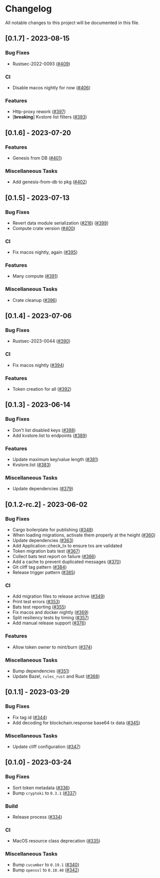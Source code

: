 # Changelog

All notable changes to this project will be documented in this file.

## [0.1.7] - 2023-08-15

### Bug Fixes

- Rustsec-2022-0093 ([#409](https://github.com/liftedinit/many-rs/issues/409))

### CI

- Disable macos nightly for now ([#406](https://github.com/liftedinit/many-rs/issues/406))

### Features

- Http-proxy rework ([#397](https://github.com/liftedinit/many-rs/issues/397))
- [**breaking**] Kvstore list filters ([#393](https://github.com/liftedinit/many-rs/issues/393))

## [0.1.6] - 2023-07-20

### Features

- Genesis from DB ([#401](https://github.com/liftedinit/many-rs/issues/401))

### Miscellaneous Tasks

- Add genesis-from-db to pkg ([#402](https://github.com/liftedinit/many-rs/issues/402))

## [0.1.5] - 2023-07-13

### Bug Fixes

- Revert data module serialization ([#216](https://github.com/liftedinit/many-rs/issues/216)) ([#399](https://github.com/liftedinit/many-rs/issues/399))
- Compute crate version ([#400](https://github.com/liftedinit/many-rs/issues/400))

### CI

- Fix macos nightly, again ([#395](https://github.com/liftedinit/many-rs/issues/395))

### Features

- Many compute ([#391](https://github.com/liftedinit/many-rs/issues/391))

### Miscellaneous Tasks

- Crate cleanup ([#396](https://github.com/liftedinit/many-rs/issues/396))

## [0.1.4] - 2023-07-06

### Bug Fixes

- Rustsec-2023-0044 ([#390](https://github.com/liftedinit/many-rs/issues/390))

### CI

- Fix macos nightly ([#394](https://github.com/liftedinit/many-rs/issues/394))

### Features

- Token creation for all ([#392](https://github.com/liftedinit/many-rs/issues/392))

## [0.1.3] - 2023-06-14

### Bug Fixes

- Don't list disabled keys ([#388](https://github.com/liftedinit/many-rs/issues/388))
- Add kvstore.list to endpoints ([#389](https://github.com/liftedinit/many-rs/issues/389))

### Features

- Update maximum key/value length ([#381](https://github.com/liftedinit/many-rs/issues/381))
- Kvstore.list ([#383](https://github.com/liftedinit/many-rs/issues/383))

### Miscellaneous Tasks

- Update dependencies ([#379](https://github.com/liftedinit/many-rs/issues/379))

## [0.1.2-rc.2] - 2023-06-02

### Bug Fixes

- Cargo boilerplate for publishing ([#348](https://github.com/liftedinit/many-rs/issues/348))
- When loading migrations, activate them properly at the height ([#360](https://github.com/liftedinit/many-rs/issues/360))
- Update dependencies ([#363](https://github.com/liftedinit/many-rs/issues/363))
- Add Application::check_tx to ensure txs are validated
- Token migration bats test ([#367](https://github.com/liftedinit/many-rs/issues/367))
- Collect bats test report on failure ([#366](https://github.com/liftedinit/many-rs/issues/366))
- Add a cache to prevent duplicated messages ([#370](https://github.com/liftedinit/many-rs/issues/370))
- Git cliff tag pattern ([#384](https://github.com/liftedinit/many-rs/issues/384))
- Release trigger pattern ([#385](https://github.com/liftedinit/many-rs/issues/385))

### CI

- Add migration files to release archive ([#349](https://github.com/liftedinit/many-rs/issues/349))
- Print test errors ([#353](https://github.com/liftedinit/many-rs/issues/353))
- Bats test reporting ([#355](https://github.com/liftedinit/many-rs/issues/355))
- Fix macos and docker nightly ([#369](https://github.com/liftedinit/many-rs/issues/369))
- Split resiliency tests by timing ([#357](https://github.com/liftedinit/many-rs/issues/357))
- Add manual release support ([#376](https://github.com/liftedinit/many-rs/issues/376))

### Features

- Allow token owner to mint/burn ([#374](https://github.com/liftedinit/many-rs/issues/374))

### Miscellaneous Tasks

- Bump dependencies ([#351](https://github.com/liftedinit/many-rs/issues/351))
- Update Bazel, `rules_rust` and Rust ([#368](https://github.com/liftedinit/many-rs/issues/368))

## [0.1.1] - 2023-03-29

### Bug Fixes

- Fix tag id ([#344](https://github.com/liftedinit/many-rs/issues/344))
- Add decoding for blockchain.response base64 tx data ([#345](https://github.com/liftedinit/many-rs/issues/345))

### Miscellaneous Tasks

- Update cliff configuration ([#347](https://github.com/liftedinit/many-rs/issues/347))

## [0.1.0] - 2023-03-24

### Bug Fixes

- Sort token metadata ([#336](https://github.com/liftedinit/many-rs/issues/336))
- Bump `cryptoki` to `0.3.1` ([#337](https://github.com/liftedinit/many-rs/issues/337))

### Build

- Release process ([#334](https://github.com/liftedinit/many-rs/issues/334))

### CI

- MacOS resource class deprecation ([#335](https://github.com/liftedinit/many-rs/issues/335))

### Miscellaneous Tasks

- Bump `cucumber` to `0.19.1` ([#340](https://github.com/liftedinit/many-rs/issues/340))
- Bump `openssl` to `0.10.48` ([#342](https://github.com/liftedinit/many-rs/issues/342))

